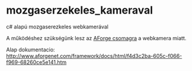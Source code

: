 # mozgaserzekeles_kameraval
c# alapú mozgaserezkeles webkamerával

A működéshez szükségünk lesz az [AForge csomagra](https://www.youtube.com/watch?v=5MKCe0l3FcA) a webkamera miatt.

Alap dokumentacio: http://www.aforgenet.com/framework/docs/html/f4d3c2ba-605c-f066-f969-68260ce5e141.htm 


